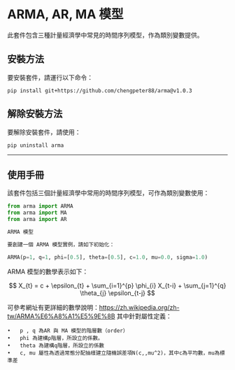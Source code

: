 # ARMA, AR, MA 模型

此套件包含三種計量經濟學中常見的時間序列模型，作為類別變數提供。

## 安裝方法

要安裝套件，請運行以下命令：
```
pip install git+https://github.com/chengpeter88/arma@v1.0.3
```

## 解除安裝方法

要解除安裝套件，請使用：
```
pip uninstall arma
```

---

## 使用手冊

該套件包括三個計量經濟學中常用的時間序列模型，可作為類別變數使用：

```python
from arma import ARMA
from arma import MA
from arma import AR

ARMA 模型

要創建一個 ARMA 模型實例，請如下初始化：

ARMA(p=1, q=1, phi=[0.5], theta=[0.5], c=1.0, mu=0.0, sigma=1.0)
```
ARMA 模型的數學表示如下：

$$
X_{t} = c + \epsilon_{t} + \sum_{i=1}^{p} \phi_{i} X_{t-i} + \sum_{j=1}^{q} \theta_{j} \epsilon_{t-j}
$$


可參考網址有更詳細的數學說明：https://zh.wikipedia.org/zh-tw/ARMA%E6%A8%A1%E5%9E%8B
其中針對屬性定義：

	•	p , q 為AR 與 MA 模型的階層數（order）
	•	phi 為建構p階層，所設立的係數。
 	•	theta 為建構q階層，所設立的係數
	•	c, mu 屬性為透過常態分配抽樣建立隨機誤差項N(c,,mu^2)，其中c為平均數，mu為標準差

